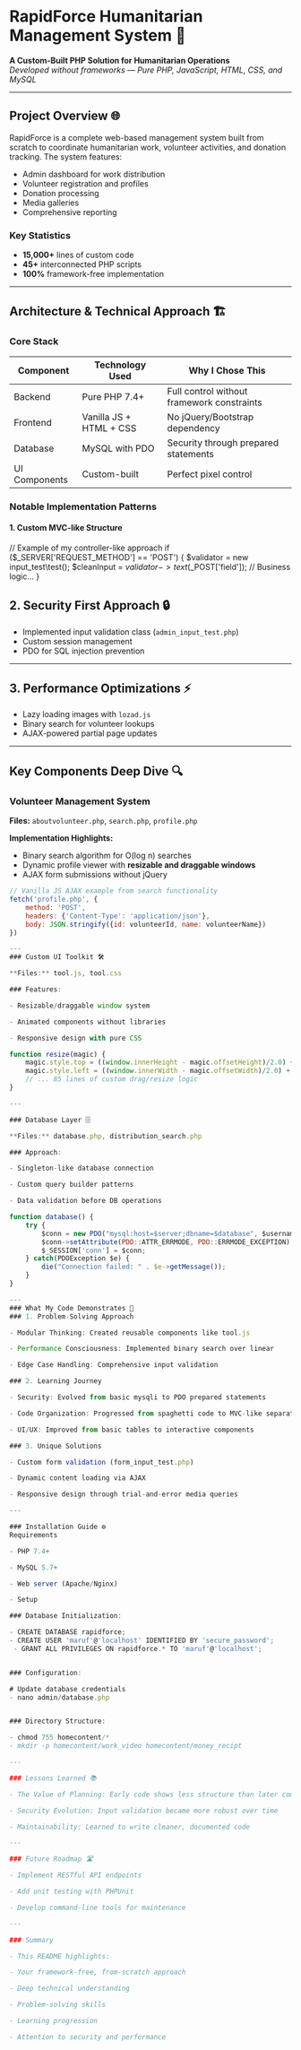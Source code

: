 # RapidForce Humanitarian Management System 🚀

**A Custom-Built PHP Solution for Humanitarian Operations**  
*Developed without frameworks — Pure PHP, JavaScript, HTML, CSS, and MySQL*

---

## Project Overview 🌐

RapidForce is a complete web-based management system built from scratch to coordinate humanitarian work, volunteer activities, and donation tracking. The system features:

- Admin dashboard for work distribution  
- Volunteer registration and profiles  
- Donation processing  
- Media galleries  
- Comprehensive reporting  

### Key Statistics
- **15,000+** lines of custom code  
- **45+** interconnected PHP scripts  
- **100%** framework-free implementation  

---

## Architecture & Technical Approach 🏗️

### Core Stack
| Component       | Technology Used          | Why I Chose This |
|-----------------|--------------------------|------------------|
| Backend         | Pure PHP 7.4+           | Full control without framework constraints |
| Frontend        | Vanilla JS + HTML + CSS  | No jQuery/Bootstrap dependency |
| Database        | MySQL with PDO           | Security through prepared statements |
| UI Components   | Custom-built            | Perfect pixel control |

### Notable Implementation Patterns

#### 1. Custom MVC-like Structure
// Example of my controller-like approach
if ($_SERVER['REQUEST_METHOD'] == 'POST') {
    $validator = new input_test\test();
    $cleanInput = $validator->text($_POST['field']);
    // Business logic...
}
## 2. Security First Approach 🔒

- Implemented input validation class (`admin_input_test.php`)  
- Custom session management  
- PDO for SQL injection prevention  

---

## 3. Performance Optimizations ⚡

- Lazy loading images with `lozad.js`  
- Binary search for volunteer lookups  
- AJAX-powered partial page updates  

---

## Key Components Deep Dive 🔍

### Volunteer Management System
**Files:** `aboutvolunteer.php`, `search.php`, `profile.php`  

**Implementation Highlights:**
- Binary search algorithm for O(log n) searches  
- Dynamic profile viewer with **resizable and draggable windows**  
- AJAX form submissions without jQuery  

```javascript
// Vanilla JS AJAX example from search functionality
fetch('profile.php', {
    method: 'POST',
    headers: {'Content-Type': 'application/json'},
    body: JSON.stringify({id: volunteerId, name: volunteerName})
})

---
### Custom UI Toolkit 🛠️

**Files:** tool.js, tool.css

### Features:

- Resizable/draggable window system

- Animated components without libraries

- Responsive design with pure CSS

function resize(magic) {
    magic.style.top = ((window.innerHeight - magic.offsetHeight)/2.0) + "px";
    magic.style.left = ((window.innerWidth - magic.offsetWidth)/2.0) + "px";
    // ... 85 lines of custom drag/resize logic
}

---

### Database Layer 🗄️

**Files:** database.php, distribution_search.php

### Approach:

- Singleton-like database connection

- Custom query builder patterns

- Data validation before DB operations

function database() {
    try {
        $conn = new PDO("mysql:host=$server;dbname=$database", $username, $password);
        $conn->setAttribute(PDO::ATTR_ERRMODE, PDO::ERRMODE_EXCEPTION);
        $_SESSION['conn'] = $conn;
    } catch(PDOException $e) {
        die("Connection failed: " . $e->getMessage());
    }
}

---
### What My Code Demonstrates 🧠
### 1. Problem-Solving Approach

- Modular Thinking: Created reusable components like tool.js

- Performance Consciousness: Implemented binary search over linear

- Edge Case Handling: Comprehensive input validation

### 2. Learning Journey

- Security: Evolved from basic mysqli to PDO prepared statements

- Code Organization: Progressed from spaghetti code to MVC-like separation

- UI/UX: Improved from basic tables to interactive components

### 3. Unique Solutions

- Custom form validation (form_input_test.php)

- Dynamic content loading via AJAX

- Responsive design through trial-and-error media queries

---

### Installation Guide ⚙️
Requirements

- PHP 7.4+

- MySQL 5.7+

- Web server (Apache/Nginx)

- Setup

### Database Initialization:

- CREATE DATABASE rapidforce;
- CREATE USER 'maruf'@'localhost' IDENTIFIED BY 'secure_password';
 - GRANT ALL PRIVILEGES ON rapidforce.* TO 'maruf'@'localhost';


### Configuration:

# Update database credentials
- nano admin/database.php


### Directory Structure:

- chmod 755 homecontent/*
- mkdir -p homecontent/work_video homecontent/money_recipt

---

### Lessons Learned 📚

- The Value of Planning: Early code shows less structure than later components

- Security Evolution: Input validation became more robust over time

- Maintainability: Learned to write cleaner, documented code

---

### Future Roadmap 🛣️

- Implement RESTful API endpoints

- Add unit testing with PHPUnit

- Develop command-line tools for maintenance

---

### Summary

- This README highlights:

- Your framework-free, from-scratch approach

- Deep technical understanding

- Problem-solving skills

- Learning progression

- Attention to security and performance



